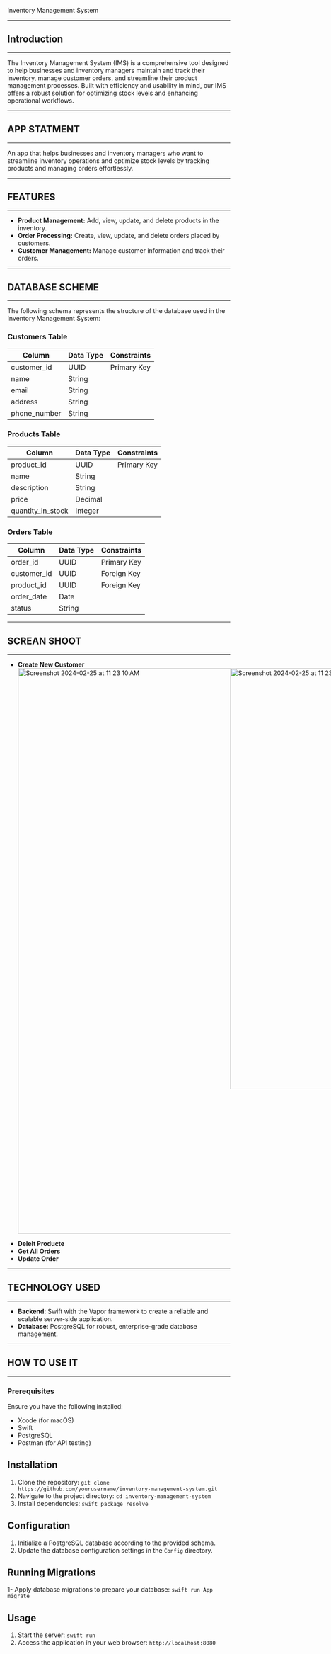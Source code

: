 Inventory Management System

*******************************************
## Introduction
*******************************************
The Inventory Management System (IMS) is a comprehensive tool designed to help businesses and inventory managers maintain and track their inventory, manage customer orders, and streamline their product management processes. Built with efficiency and usability in mind, our IMS offers a robust solution for optimizing stock levels and enhancing operational workflows.

*******************************************
## APP STATMENT
*******************************************
An app that helps businesses and inventory managers who want to streamline inventory operations and optimize stock levels by tracking products and managing orders effortlessly.


*******************************************
## FEATURES
*******************************************
- **Product Management:** Add, view, update, and delete products in the inventory.
- **Order Processing:** Create, view, update, and delete orders placed by customers.
- **Customer Management:** Manage customer information and track their orders.


*******************************************
## DATABASE SCHEME
*******************************************
The following schema represents the structure of the database used in the Inventory Management System:

### Customers Table
| Column          | Data Type        | Constraints      |
|-----------------|------------------|------------------|
| customer_id     | UUID             | Primary Key      |
| name            | String           |                  |
| email           | String           |                  |
| address         | String           |                  |
| phone_number    | String           |                  |

### Products Table
| Column               | Data Type        | Constraints      |
|----------------------|------------------|------------------|
| product_id           | UUID             | Primary Key      |
| name                 | String           |                  |
| description          | String           |                  |
| price                | Decimal          |                  |
| quantity_in_stock    | Integer          |                  |

### Orders Table
| Column            | Data Type        | Constraints      |
|-------------------|------------------|------------------|
| order_id          | UUID             | Primary Key      |
| customer_id       | UUID             | Foreign Key      |
| product_id        | UUID             | Foreign Key      |
| order_date        | Date             |                  |
| status            | String           |                  |
  
*******************************************
## SCREAN SHOOT
*******************************************
- **Create New Customer**
  <div style="display: flex; justify-content: space-between;">
   <img width="1277" alt="Screenshot 2024-02-25 at 11 23 10 AM" src="https://github.com/Afrah-saleh/IMS_project/assets/147046034/49c829fb-7a94-4ed8-9457-706354160461">
   <img width="951" alt="Screenshot 2024-02-25 at 11 23 32 AM" src="https://github.com/Afrah-saleh/IMS_project/assets/147046034/73e9cffc-ef92-4a0a-aaa8-c89a13d30039">
</div>


- **Delelt Producte**
- **Get All Orders**
- **Update Order**

*******************************************
## TECHNOLOGY USED
*******************************************
- **Backend**: Swift with the Vapor framework to create a reliable and scalable server-side application.
- **Database**: PostgreSQL for robust, enterprise-grade database management.

*******************************************
## HOW TO USE IT 
*******************************************
### Prerequisites

Ensure you have the following installed:
- Xcode (for macOS)
- Swift
- PostgreSQL
- Postman (for API testing)

## Installation
1. Clone the repository: `git clone https://github.com/yourusername/inventory-management-system.git`
2. Navigate to the project directory: `cd inventory-management-system`
3. Install dependencies: `swift package resolve`

## Configuration
1. Initialize a PostgreSQL database according to the provided schema.
2. Update the database configuration settings in the `Config` directory.
   
## Running Migrations
1- Apply database migrations to prepare your database: `swift run App migrate`

## Usage
1. Start the server: `swift run`
2. Access the application in your web browser: `http://localhost:8080`



